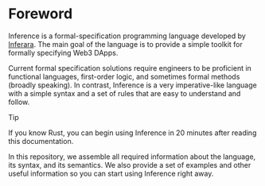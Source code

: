 # Foreword

Inference is a formal-specification programming language developed by [Inferara](https://inferara.com). The main goal of the language is to provide a simple toolkit for formally specifying Web3 DApps.

Current formal specification solutions require engineers to be proficient in functional languages, first-order logic, and sometimes formal methods (broadly speaking). In contrast, Inference is a very imperative-like language with a simple syntax and a set of rules that are easy to understand and follow.

> [!TIP]
> If you know Rust, you can begin using Inference in 20 minutes after reading this documentation.

In this repository, we assemble all required information about the language, its syntax, and its semantics. We also provide a set of examples and other useful information so you can start using Inference right away.
